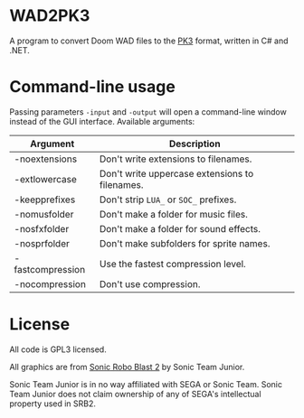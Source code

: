 # WAD2PK3
A program to convert Doom WAD files to the [PK3](https://wiki.srb2.org/wiki/PK3) format, written in C# and .NET.

# Command-line usage
Passing parameters `-input` and `-output` will open a command-line window instead of the GUI interface.
Available arguments:

| Argument | Description |
| -------- | ----------- |
| -noextensions | Don't write extensions to filenames. |
| -extlowercase | Don't write uppercase extensions to filenames. |
| -keepprefixes | Don't strip `LUA_` or `SOC_` prefixes. |
| -nomusfolder | Don't make a folder for music files. |
| -nosfxfolder | Don't make a folder for sound effects. |
| -nosprfolder | Don't make subfolders for sprite names. |
| -fastcompression | Use the fastest compression level. |
| -nocompression | Don't use compression. |

# License
All code is GPL3 licensed.

All graphics are from [Sonic Robo Blast 2](https://srb2.org) by Sonic Team Junior.

Sonic Team Junior is in no way affiliated with SEGA or Sonic Team. Sonic Team Junior does not claim ownership of any of SEGA's intellectual property used in SRB2.
